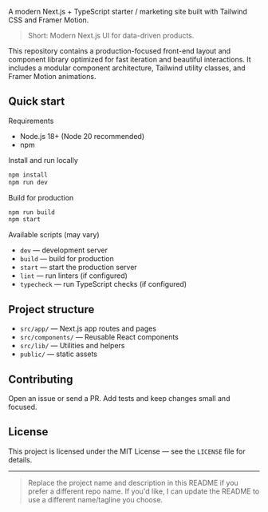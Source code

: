 

A modern Next.js + TypeScript starter / marketing site built with Tailwind CSS and Framer Motion.

> Short: Modern Next.js UI for data-driven products.

This repository contains a production-focused front-end layout and component library optimized for fast iteration and beautiful interactions. It includes a modular component architecture, Tailwind utility classes, and Framer Motion animations.

## Quick start

Requirements
- Node.js 18+ (Node 20 recommended)
- npm

Install and run locally

```bash
npm install
npm run dev
```

Build for production

```bash
npm run build
npm start
```

Available scripts (may vary)
- `dev` — development server
- `build` — build for production
- `start` — start the production server
- `lint` — run linters (if configured)
- `typecheck` — run TypeScript checks (if configured)

## Project structure

- `src/app/` — Next.js app routes and pages
- `src/components/` — Reusable React components
- `src/lib/` — Utilities and helpers
- `public/` — static assets

## Contributing

Open an issue or send a PR. Add tests and keep changes small and focused.

## License

This project is licensed under the MIT License — see the `LICENSE` file for details.

---

> Replace the project name and description in this README if you prefer a different repo name. If you'd like, I can update the README to use a different name/tagline you choose.